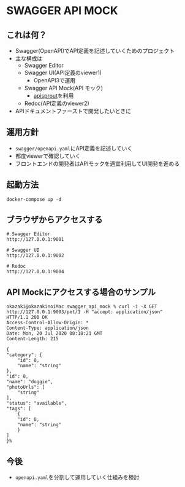 # SWAGGER API MOCK

## これは何？
- Swagger(OpenAPI)でAPI定義を記述していくためのプロジェクト
- 主な構成は
  - Swagger Editor
  - Swagger UI(API定義のviewer1)
    - OpenAPI3で運用
  - Swagger API Mock(API モック)
    - [apisprout](https://github.com/danielgtaylor/apisprout)を利用
  - Redoc(API定義のviewer2)
- APIドキュメントファーストで開発したいときに

## 運用方針
- `swagger/openapi.yaml`にAPI定義を記述していく
- 都度viewerで確認していく
- フロントエンドの開発者はAPIモックを適宜利用してUI開発を進める

## 起動方法

    docker-compose up -d

## ブラウザからアクセスする

    # Swagger Editor
    http://127.0.0.1:9001

    # Swagger UI
    http://127.0.0.1:9002

    # Redoc
    http://127.0.0.1:9004

## API Mockにアクセスする場合のサンプル

    okazaki@okazakinoiMac swagger_api_mock % curl -i -X GET http://127.0.0.1:9003/pet/1 -H "accept: application/json"
    HTTP/1.1 200 OK
    Access-Control-Allow-Origin: *
    Content-Type: application/json
    Date: Mon, 20 Jul 2020 08:18:21 GMT
    Content-Length: 215

    {
    "category": {
        "id": 0,
        "name": "string"
    },
    "id": 0,
    "name": "doggie",
    "photoUrls": [
        "string"
    ],
    "status": "available",
    "tags": [
        {
        "id": 0,
        "name": "string"
        }
    ]
    }%

## 今後
- `openapi.yaml`を分割して運用していく仕組みを検討
